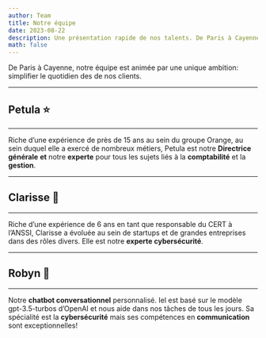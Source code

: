 ```yaml
---
author: Team
title: Notre équipe
date: 2023-08-22
description: Une présentation rapide de nos talents. De Paris à Cayenne, notre équipe est animée par une unique ambition: simplifier le quotidien des de nos clients.
math: false
---
```

De Paris à Cayenne, notre équipe est animée par une unique ambition: simplifier le quotidien des de nos clients. 
****
## Petula ⭐
****
Riche d’une expérience de près de 15 ans au sein du groupe Orange, au sein duquel elle a exercé de nombreux métiers, Petula est notre **Directrice générale** **et** notre **experte** pour tous les sujets liés à la **comptabilité** et la **gestion**. 
****
## Clarisse 🔐
****
Riche d’une expérience de 6 ans en tant que responsable du CERT à l’ANSSI, Clarisse a évoluée au sein de startups et de grandes entreprises dans des rôles divers. Elle est notre **experte cybersécurité**.
****
## Robyn 🤖
****
Notre **chatbot conversationnel** personnalisé. Iel est basé sur le modèle gpt-3.5-turbos d’OpenAI et nous aide dans nos tâches de tous les jours. Sa spécialité est la **cybersécurité** mais ses compétences en **communication** sont exceptionnelles!
